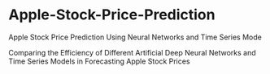 # Apple-Stock-Price-Prediction
Apple Stock Price Prediction Using Neural Networks and Time Series Mode

Comparing the Efficiency of Different Artificial Deep Neural Networks and Time Series Models in Forecasting
Apple Stock Prices
